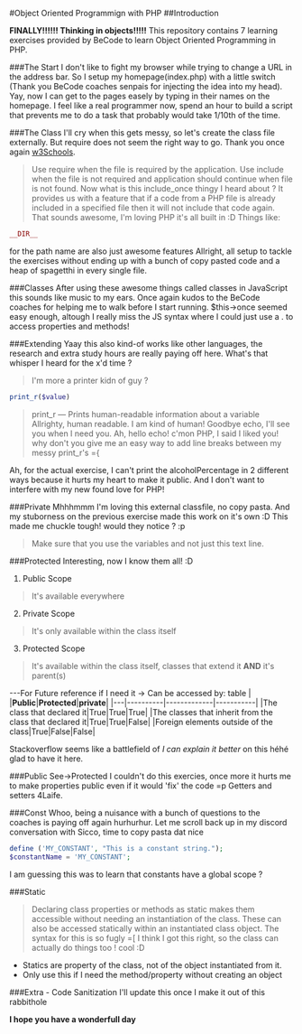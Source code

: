 #Object Oriented Programmign with PHP
##Introduction

**FINALLY!!!!!! Thinking in objects!!!!!**
This repository contains 7 learning exercises provided by BeCode to learn Object Oriented Programming in PHP.

###The Start
I don't like to fight my browser while trying to change a URL in the address bar.
So I setup my homepage(index.php) with a little switch (Thank you BeCode coaches senpais for injecting the idea into my head).
Yay, now I can get to the pages easely by typing in their names on the homepage.
I feel like a real programmer now, spend an hour to build a script that prevents me to do a task that probably would take 1/10th of the time.

###The Class
I'll cry when this gets messy, so let's create the class file externally.
But require does not seem the right way to go.
Thank you once again [w3Schools](https://www.w3schools.com/php/php_includes.asp).
>Use require when the file is required by the application.
>Use include when the file is not required and application should continue when file is not found.
Now what is this include_once thingy I heard about ?
> It provides us with a feature that if a code from a PHP file is already included in a specified file then it will not include that code again.
That sounds awesome, I'm loving PHP it's all built in :D
Things like:
```php
__DIR__
```
for the path name are also just awesome features
Allright, all setup to tackle the exercises without ending up with a bunch of copy pasted code and a heap of spagetthi in every single file.

###Classes
After using these awesome things called classes in JavaScript this sounds like music to my ears.
Once again kudos to the BeCode coaches for helping me to walk before I start running.
$this->once seemed easy enough, altough I really miss the JS syntax where I could just use a . to access properties and methods!

###Extending
Yaay this also kind-of works like other languages, the research and extra study hours are really paying off here.
What's that whisper I heard for the x'd time ? 
> I'm more a printer kidn of guy ?
```php
print_r($value)
```
> print_r — Prints human-readable information about a variable
Allrighty, human readable. I am kind of human! Goodbye echo, I'll see you when I need you.
Ah, hello echo! c'mon PHP, I said I liked you! why don't you give me an easy way to add line breaks between my messy print_r's ={

Ah, for the actual exercise, I can't print the alcoholPercentage in 2 different ways because it hurts my heart to make it public. And I don't want to interfere with my new found love for PHP!

###Private
Mhhhmmm I'm loving this external classfile, no copy pasta. And my stuborness on the previous exercise made this work on it's own :D
This made me chuckle tough! would they notice ? :p
>Make sure that you use the variables and not just this text line.

###Protected
Interesting, now I know them all! :D
1. Public Scope
> It's available everywhere
2. Private Scope
> It's only available within the class itself
3. Protected Scope
> It's available within the class itself, classes that extend it **AND** it's parent(s)

---For Future reference if I need it -> Can be accessed by: table
|   |**Public**|**Protected**|**private**|
|---|----------|-------------|-----------|
|The class that declared it|True|True|True|
|The classes that inherit from the class that declared it|True|True|False|
|Foreign elements outside of the class|True|False|False|

Stackoverflow seems like a battlefield of _I can explain it better_ on this héhé glad to have it here.

###Public
See->Protected
I couldn't do this exercies, once more it hurts me to make properties public even if it would 'fix' the code =p Getters and setters 4Laife.

###Const
Whoo, being a nuisance with a bunch of questions to the coaches is paying off again hurhurhur.
Let me scroll back up in my discord conversation with Sicco, time to copy pasta dat nice 
```php
define ('MY_CONSTANT', "This is a constant string.");
$constantName = 'MY_CONSTANT';
```
I am guessing this was to learn that constants have a global scope ?

###Static
>Declaring class properties or methods as static makes them accessible without needing an instantiation of the class. These can also be accessed statically within an instantiated class object.
The syntax for this is so fugly =[
I think I got this right, so the class can actually do things too ! cool :D
- Statics are property of the class, not of the object instantiated from it.
- Only use this if I need the method/property without creating an object

###Extra - Code Sanitization
I'll update this once I make it out of this rabbithole 

**I hope you have a wonderfull day**